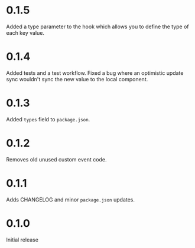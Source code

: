 # 0.1.5

Added a type parameter to the hook which allows you to define the type of each key value.

# 0.1.4

Added tests and a test workflow. Fixed a bug where an optimistic update sync wouldn't sync the new value to the local
component.

# 0.1.3

Added `types` field to `package.json`.

# 0.1.2

Removes old unused custom event code.

# 0.1.1

Adds CHANGELOG and minor `package.json` updates.

# 0.1.0

Initial release
